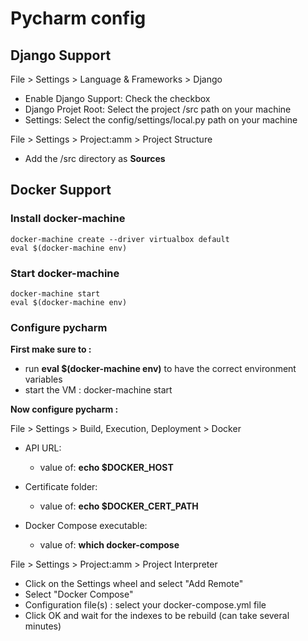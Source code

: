 # Pycharm config

## Django Support

File > Settings > Language & Frameworks > Django

* Enable Django Support: Check the checkbox
* Django Projet Root: Select the project /src path on your machine
* Settings: Select the config/settings/local.py path on your machine

File > Settings > Project:amm > Project Structure

* Add the /src directory as **Sources**

## Docker Support

### Install docker-machine

~~~
docker-machine create --driver virtualbox default
eval $(docker-machine env)
~~~

### Start docker-machine

~~~
docker-machine start
eval $(docker-machine env)
~~~


### Configure pycharm

**First make sure to :**
 
* run **eval $(docker-machine env)** to have the correct environment variables
* start the VM : docker-machine start

**Now configure pycharm :**

File > Settings > Build, Execution, Deployment > Docker

* API URL:
  * value of: **echo $DOCKER_HOST**
  
* Certificate folder:
  * value of: **echo $DOCKER_CERT_PATH**
  
* Docker Compose executable: 
  * value of: **which docker-compose**

File > Settings > Project:amm > Project Interpreter

* Click on the Settings wheel and select "Add Remote"
* Select "Docker Compose"
* Configuration file(s) : select your docker-compose.yml file
* Click OK and wait for the indexes to be rebuild (can take several minutes)